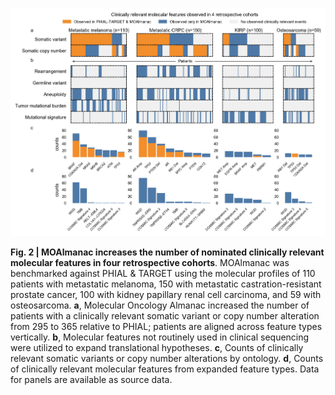 ![Fig. 2](fig-2.png)

**Fig. 2 | MOAlmanac increases the number of nominated clinically relevant molecular features in four retrospective cohorts**. MOAlmanac was benchmarked against PHIAL & TARGET using the molecular profiles of 110 patients with metastatic melanoma, 150 with metastatic castration-resistant prostate cancer, 100 with kidney papillary renal cell carcinoma, and 59 with osteosarcoma. **a**, Molecular Oncology Almanac increased the number of patients with a clinically relevant somatic variant or copy number alteration from 295 to 365 relative to PHIAL; patients are aligned across feature types vertically. **b**, Molecular features not routinely used in clinical sequencing were utilized to expand translational hypotheses. **c**, Counts of clinically relevant somatic variants or copy number alterations by ontology. **d**, Counts of clinically relevant molecular features from expanded feature types. Data for panels are available as source data. 